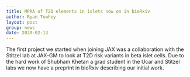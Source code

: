 ```yaml
---
title: MPRA of T2D elements in islets now on in bioRxiv 
author: Ryan Tewhey
layout: post
group: news
date: 2020-02-13
---
```


The first project we started when joining JAX was a collaboration with the Stitzel lab at JAX-GM to look at T2D risk variants in beta islet cells. Due to the hard work of Shubham Khetan a grad student in the Ucar and Stitzel labs we now have a preprint in bioRxiv describing our initial work.